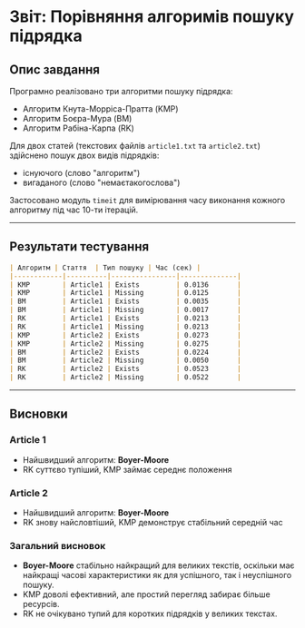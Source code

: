 # Звіт: Порівняння алгоримів пошуку підрядка

## Опис завдання

Програмно реалізовано три алгоритми пошуку підрядка:

* Алгоритм Кнута-Морріса-Пратта (KMP)
* Алгоритм Боєра-Мура (BM)
* Алгоритм Рабіна-Карпа (RK)

Для двох статей (текстових файлів `article1.txt` та `article2.txt`) здійснено пошук двох видів підрядків:

* існуючого (слово "алгоритм")
* вигаданого (слово "немаєтакогослова")

Застосовано модуль `timeit` для вимірювання часу виконання кожного алгоритму під час 10-ти ітерацій.

---

## Результати тестування

```markdown
| Алгоритм | Стаття  | Тип пошуку | Час (сек) |
|------------|----------|----------------|--------------|
| KMP        | Article1 | Exists         | 0.0136       |
| KMP        | Article1 | Missing        | 0.0125       |
| BM         | Article1 | Exists         | 0.0035       |
| BM         | Article1 | Missing        | 0.0017       |
| RK         | Article1 | Exists         | 0.0213       |
| RK         | Article1 | Missing        | 0.0213       |
| KMP        | Article2 | Exists         | 0.0273       |
| KMP        | Article2 | Missing        | 0.0275       |
| BM         | Article2 | Exists         | 0.0224       |
| BM         | Article2 | Missing        | 0.0050       |
| RK         | Article2 | Exists         | 0.0523       |
| RK         | Article2 | Missing        | 0.0522       |
```

---

## Висновки

### Article 1

* Найшвидший алгоритм: **Boyer-Moore**
* RK суттєво тупіший, KMP займає середнє положення

### Article 2

* Найшвидший алгоритм: **Boyer-Moore**
* RK знову найсловтіший, KMP демонструє стабільний середній час

### Загальний висновок

* **Boyer-Moore** стабільно найкращий для великих текстів, оскільки має найкращі часові характеристики як для успішного, так і неуспішного пошуку.
* KMP доволі ефективний, але простий перегляд забирає більше ресурсів.
* RK не очікувано тупий для коротких підрядків у великих текстах.
